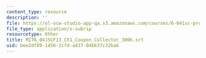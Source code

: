 ```yaml
---
content_type: resource
description: ''
file: https://ol-ocw-studio-app-qa.s3.amazonaws.com/courses/6-041sc-probabilistic-systems-analysis-and-applied-probability-fall-2013/bee2df8914562cfda43704b637c32ba6_MIT6_041SCF13_Ch1_Coupon_Collector_300k.srt
file_type: application/x-subrip
resourcetype: Other
title: MIT6_041SCF13_Ch1_Coupon_Collector_300k.srt
uid: bee2df89-1456-2cfd-a437-04b637c32ba6
---
```

